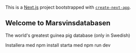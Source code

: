 This is a [Next.js](https://nextjs.org/) project bootstrapped with [`create-next-app`](https://github.com/vercel/next.js/tree/canary/packages/create-next-app).

## Welcome to Marsvinsdatabasen

The world's greatest guinea pig database (only in Swedish)

Installera med npm install
starta med npm run dev
